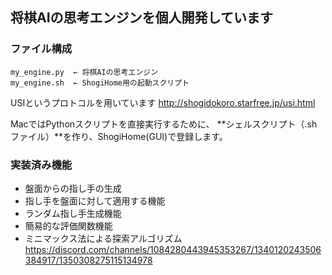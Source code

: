 ## 将棋AIの思考エンジンを個人開発しています

### ファイル構成
```
my_engine.py  ← 将棋AIの思考エンジン
my_engine.sh  ← ShogiHome用の起動スクリプト
```

USIというプロトコルを用いています
http://shogidokoro.starfree.jp/usi.html

MacではPythonスクリプトを直接実行するために、
**シェルスクリプト（.shファイル）**を作り、ShogiHome(GUI)で登録します。

### 実装済み機能
- 盤面からの指し手の生成
- 指し手を盤面に対して適用する機能
- ランダム指し手生成機能
- 簡易的な評価関数機能
- ミニマックス法による探索アルゴリズム
https://discord.com/channels/1084280443945353267/1340120243506384917/1350308275115134978
